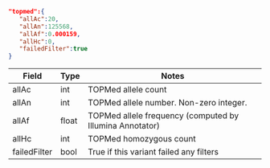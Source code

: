 ```json
"topmed":{ 
   "allAc":20,
   "allAn":125568,
   "allAf":0.000159,
   "allHc":0,
   "failedFilter":true
}
```
| Field        | Type  | Notes                                         |
|--------------|-------|-----------------------------------------------|
| allAc        | int   | TOPMed allele count                           |
| allAn        | int   | TOPMed allele number. Non-zero integer.       |
| allAf        | float | TOPMed allele frequency (computed by Illumina Annotator) |
| allHc        | int   | TOPMed homozygous count                       |
| failedFilter | bool  | True if this variant failed any filters       |
